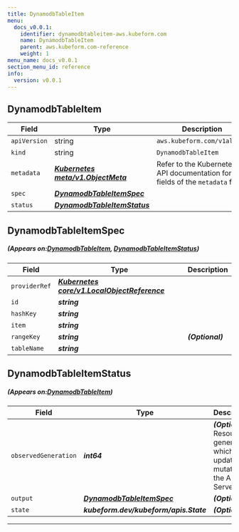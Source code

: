 ```yaml
---
title: DynamodbTableItem
menu:
  docs_v0.0.1:
    identifier: dynamodbtableitem-aws.kubeform.com
    name: DynamodbTableItem
    parent: aws.kubeform.com-reference
    weight: 1
menu_name: docs_v0.0.1
section_menu_id: reference
info:
  version: v0.0.1
---
```


## DynamodbTableItem
| Field | Type | Description |
| ------ | ----- | ----------- |
| `apiVersion` | string | `aws.kubeform.com/v1alpha1` |
|    `kind` | string | `DynamodbTableItem` |
| `metadata` | ***[Kubernetes meta/v1.ObjectMeta](https://kubernetes.io/docs/reference/generated/kubernetes-api/v1.13/#objectmeta-v1-meta)***|Refer to the Kubernetes API documentation for the fields of the `metadata` field.|
| `spec` | ***[DynamodbTableItemSpec](#DynamodbTableItemSpec)***||
| `status` | ***[DynamodbTableItemStatus](#DynamodbTableItemStatus)***||
## DynamodbTableItemSpec
##### (Appears on:[DynamodbTableItem](#DynamodbTableItem), [DynamodbTableItemStatus](#DynamodbTableItemStatus))
| Field | Type | Description |
| ------ | ----- | ----------- |
| `providerRef` | ***[Kubernetes core/v1.LocalObjectReference](https://kubernetes.io/docs/reference/generated/kubernetes-api/v1.13/#localobjectreference-v1-core)***||
| `id` | ***string***||
| `hashKey` | ***string***||
| `item` | ***string***||
| `rangeKey` | ***string***| ***(Optional)*** |
| `tableName` | ***string***||
## DynamodbTableItemStatus
##### (Appears on:[DynamodbTableItem](#DynamodbTableItem))
| Field | Type | Description |
| ------ | ----- | ----------- |
| `observedGeneration` | ***int64***| ***(Optional)*** Resource generation, which is updated on mutation by the API Server.|
| `output` | ***[DynamodbTableItemSpec](#DynamodbTableItemSpec)***| ***(Optional)*** |
| `state` | ***kubeform.dev/kubeform/apis.State***| ***(Optional)*** |
---
